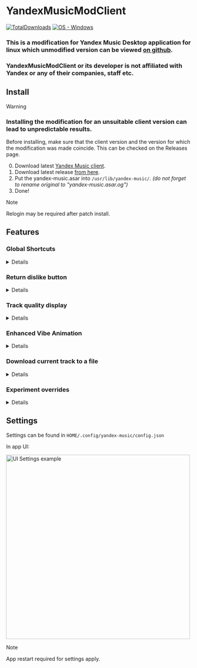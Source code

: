 # YandexMusicModClient
[![TotalDownloads](https://img.shields.io/github/downloads/OwlUniversal/YandexMusicModClient/total?label=Downloads)](https://github.com/OwlUniversal/YandexMusicModClient/releases "Download") [![OS - Windows](https://img.shields.io/badge/OS-Linux-blue?logo=windows&logoColor=white)](https://github.com/OwlUniversal/YandexMusicModClient/releases "Download")

### This is a modification for Yandex Music Desktop application for linux which unmodified version can be viewed [on github](https://github.com/cucumber-sp/yandex-music-linux).
### YandexMusicModClient or its developer is not affiliated with Yandex or any of their companies, staff etc.

## Install

> [!WARNING]  
> ### Installing the modification for an unsuitable client version can lead to unpredictable results.
> Before installing, make sure that the client version and the version for which the modification was made coincide.
> This can be checked on the Releases page.

0. Download latest [Yandex Music client](https://github.com/cucumber-sp/yandex-music-linux?tab=readme-ov-file#installation).
1. Download latest release [from here](https://github.com/OwlUniversal/YandexMusicModClient/releases).
2. Put the yandex-music.asar into `/usr/lib/yandex-music/`. *(do not forget to rename original to "yandex-music.asar.og")*
3. Done!

> [!NOTE]  
> Relogin may be required after patch install.

## Features

### Global Shortcuts
<details>
   <summary>Details</summary>

   
Adds support for Global Shortcuts.

Currently supported only this actions (I tried add more but others work pretty unstable due to horrible babel & webpack config on Yandex's end)

<details>
   <summary>Settings</summary>
   
	"globalShortcuts": {
		"TOGGLE_PLAY": "Ctrl+/",
		"MOVE_FORWARD": "Ctrl+,",
		"MOVE_BACKWARD": "Ctrl+.",
		"TOGGLE_SHUFFLE": "Ctrl+\'",
  		"REPEAT_NONE": undefined,
  		"REPEAT_CONTEXT": undefined,
  		"REPEAT_NONE": undefined,
	}
      
</details>

</details>

### Return dislike button
<details>
   <summary>Details</summary>
   
Returns dislike button on main player bar

![image](https://github.com/user-attachments/assets/22a83331-dfc4-4c7b-92c9-4fdbe2758910)

</details>

### Track quality display
<details>
   <summary>Details</summary>
   
Displayes track quality or codec

<details>
   <summary>Settings</summary>
      
	"playerBarEnhancement": {
 		"showDislikeButton": true //Enabels or disabels Return dislike button feature
		"showCodecInsteadOfQualityMark": true //Show codec instead of quality mark
	}
      
</details>

![image](https://github.com/user-attachments/assets/da143017-b9ff-4faf-91dc-b9ccc81b1e2f)
![image](https://github.com/user-attachments/assets/3e5b6fb2-fbd3-4e04-880c-f1e556d8c4ef)

</details>

### Enhanced Vibe Animation
<details>
   <summary>Details</summary>
   
Enhances Vibe Animation behavior. It better adapts to music. Also allows custom FPS of the animation rendering.
<details>
   <summary>Settings</summary>
      
      "vibeAnimationEnhancement": {
	    "maxFPS": 25,              	// Max allowed FPS. Defalut 25. Recommended 25 - 144. Don't set this value below 1
	    "intensityCoefficient": 1, 	// Sensitivity of music analysis. Default 1, Recommended: 0.5 - 2. If set to 0 disables enhancement behavior (almost :D)
	    "linearDeBoost": 5,		// [DEPRECATED] Separation coefficient of track peaks from the main track. Default 5. Recommended 2 - 8. If 1 disables libear deboost.
	    "playOnAnyEntity": false,	// If enabled Animation plays even if not My Vibe used as track source.
	    "disableRendering": false	// Disables rendering of the animation. Use only if you feel significant fps drops. Else try adjust maxFPS value.
      }
      
</details>

before:

https://github.com/user-attachments/assets/23a8da4d-3d6a-43c6-a5f5-965e065ed912

after:

https://github.com/user-attachments/assets/b062a3ee-d05e-4cf3-8e03-b6f8bf66525c


</details>

### Download current track to a file
<details>
   <summary>Details</summary>
   
Allows download track that is currently playing into a file. Click to the quality/codec icon to show download dialog.

</details>

### Experiment overrides
<details>
   <summary>Details</summary>
   
Allows you to enable/disable any experiment in the app. To do so you need set `"enableDevTools": true` and then you'll see the button in the dev panel:

</details>

## Settings
Settings can be found in `HOME/.config/yandex-music/config.json`

In app UI:
<p align="left">
<img width="500" alt="UI Settings example" src="https://github.com/user-attachments/assets/89630ab8-a89c-41c3-983d-6352306398df">
</p>

> [!NOTE]  
> App restart required for settings apply.
